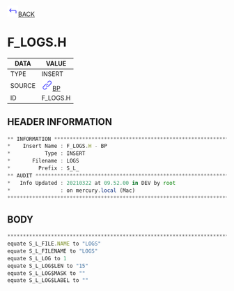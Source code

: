 <img src="../.resources/themes/unicons-line-6563ff/corner-up-left-alt.svg" alt="BACK" width="25" />[BACK](../DOCS/BP.md)  
# F_LOGS.H  
|DATA|VALUE|
| --- | --- |
|TYPE|INSERT|
|SOURCE|<img src="../.resources/themes/unicons-line-6563ff/link.svg" alt="BP" width="25" />[BP](../DOCS/BP.md)|
|ID|F_LOGS.H|
    
    
## HEADER INFORMATION  
```javascript
** INFORMATION ****************************************************************
*    Insert Name : F_LOGS.H - BP
*           Type : INSERT
*       Filename : LOGS
*         Prefix : S_L_
** AUDIT **********************************************************************
*   Info Updated : 20210322 at 09.52.00 in DEV by root
*                : on mercury.local (Mac)
*******************************************************************************
```
## BODY  
```javascript
*******************************************************************************
equate S_L_FILE.NAME to "LOGS"
equate S_L_FILENAME to "LOGS"
equate S_L_LOG to 1
equate S_L_LOG$LEN to "15"
equate S_L_LOG$MASK to ""
equate S_L_LOG$LABEL to ""
```
